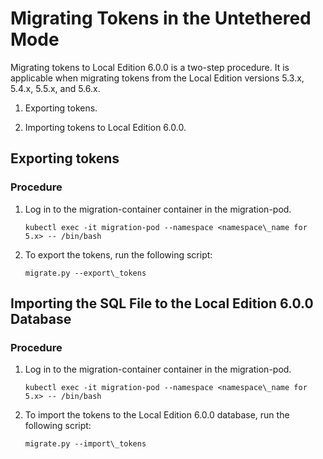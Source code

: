 ﻿---
sidebar_position: 5
---

# Migrating Tokens in the Untethered Mode

<head>
  <meta name="guidename" content="API Management"/>
  <meta name="context" content="GUID-6c899cbf-019f-44d4-9b1d-7f57fbaca19e"/>
</head>

Migrating tokens to Local Edition 6.0.0 is a two-step procedure. It is applicable when migrating tokens from the Local Edition versions 5.3.x, 5.4.x, 5.5.x, and 5.6.x. 

1. Exporting tokens.

2. Importing tokens to Local Edition 6.0.0.

## Exporting tokens

### Procedure

1. Log in to the migration-container container in the migration-pod.

   `kubectl exec -it migration-pod --namespace <namespace\_name for 5.x> -- /bin/bash`

2. To export the tokens, run the following script:

   `migrate.py --export\_tokens`

## Importing the SQL File to the Local Edition 6.0.0 Database

### Procedure

1. Log in to the migration-container container in the migration-pod.

   `kubectl exec -it migration-pod --namespace <namespace\_name for 5.x> -- /bin/bash`

2. To import the tokens to the Local Edition 6.0.0 database, run the following script:

   `migrate.py --import\_tokens`

